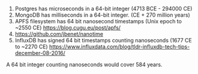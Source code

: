 1. Postgres has microseconds in a 64-bit integer (4713 BCE - 294000 CE)
2. MongoDB has milliseconds in a 64-bit integer. (CE + 270 million years)
3. APFS filesystem has 64 bit nanosecond timestamps (Unix epoch to ~2550 CE) https://blog.cugu.eu/post/apfs/
4. https://github.com/jbenet/nanotime
5. InfluxDB has signed 64 bit timestamps counting nanoseconds (1677 CE to ~2270 CE) https://www.influxdata.com/blog/tldr-influxdb-tech-tips-december-08-2016/

A 64 bit integer counting nanoseconds would cover 584 years.
